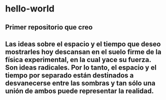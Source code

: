 # hello-world
Primer repositorio que creo
------------------------------
Las ideas sobre el espacio y el tiempo que deseo mostrarles hoy descansan en el suelo firme de la física experimental, 
en la cual yace su fuerza. Son ideas radicales. 
Por lo tanto, el espacio y el tiempo por separado están destinados a desvanecerse entre las sombras y 
tan sólo una unión de ambos puede representar la realidad.
---------------
